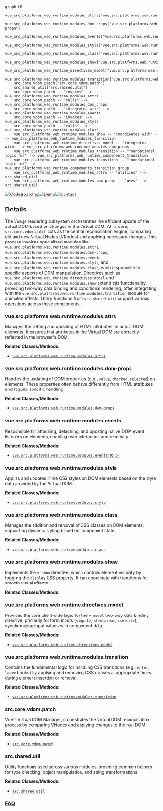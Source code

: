 ```mermaid
graph LR
    vue_src_platforms_web_runtime_modules_attrs["vue.src.platforms.web.runtime.modules.attrs"]
    vue_src_platforms_web_runtime_modules_dom_props["vue.src.platforms.web.runtime.modules.dom-props"]
    vue_src_platforms_web_runtime_modules_events["vue.src.platforms.web.runtime.modules.events"]
    vue_src_platforms_web_runtime_modules_style["vue.src.platforms.web.runtime.modules.style"]
    vue_src_platforms_web_runtime_modules_class["vue.src.platforms.web.runtime.modules.class"]
    vue_src_platforms_web_runtime_modules_show["vue.src.platforms.web.runtime.modules.show"]
    vue_src_platforms_web_runtime_directives_model["vue.src.platforms.web.runtime.directives.model"]
    vue_src_platforms_web_runtime_modules_transition["vue.src.platforms.web.runtime.modules.transition"]
    src_core_vdom_patch["src.core.vdom.patch"]
    src_shared_util["src.shared.util"]
    src_core_vdom_patch -- "invokes" --> vue_src_platforms_web_runtime_modules_attrs
    src_core_vdom_patch -- "calls" --> vue_src_platforms_web_runtime_modules_dom_props
    src_core_vdom_patch -- "integrates with" --> vue_src_platforms_web_runtime_modules_events
    src_core_vdom_patch -- "invokes" --> vue_src_platforms_web_runtime_modules_style
    src_core_vdom_patch -- "calls" --> vue_src_platforms_web_runtime_modules_class
    vue_src_platforms_web_runtime_modules_show -- "coordinates with" --> vue_src_platforms_web_runtime_modules_transition
    vue_src_platforms_web_runtime_directives_model -- "integrates with" --> vue_src_platforms_web_runtime_modules_dom_props
    vue_src_platforms_web_runtime_modules_transition -- "foundational logic for" --> vue_src_platforms_web_runtime_components_transition
    vue_src_platforms_web_runtime_modules_transition -- "foundational logic for" --> vue_src_platforms_web_runtime_components_transition_group
    vue_src_platforms_web_runtime_modules_attrs -- "utilizes" --> src_shared_util
    vue_src_platforms_web_runtime_modules_dom_props -- "uses" --> src_shared_util
```

[![CodeBoarding](https://img.shields.io/badge/Generated%20by-CodeBoarding-9cf?style=flat-square)](https://github.com/CodeBoarding/CodeBoarding)[![Demo](https://img.shields.io/badge/Try%20our-Demo-blue?style=flat-square)](https://www.codeboarding.org/demo)[![Contact](https://img.shields.io/badge/Contact%20us%20-%20contact@codeboarding.org-lightgrey?style=flat-square)](mailto:contact@codeboarding.org)

## Details

The Vue.js rendering subsystem orchestrates the efficient update of the actual DOM based on changes in the Virtual DOM. At its core, `src.core.vdom.patch` acts as the central reconciliation engine, comparing old and new Virtual Nodes (VNodes) and applying necessary changes. This process involves specialized modules like `vue.src.platforms.web.runtime.modules.attrs`, `vue.src.platforms.web.runtime.modules.dom-props`, `vue.src.platforms.web.runtime.modules.events`, `vue.src.platforms.web.runtime.modules.style`, and `vue.src.platforms.web.runtime.modules.class`, each responsible for specific aspects of DOM manipulation. Directives such as `vue.src.platforms.web.runtime.directives.model` and `vue.src.platforms.web.runtime.modules.show` extend this functionality, providing two-way data binding and conditional rendering, often integrating with the `vue.src.platforms.web.runtime.modules.transition` module for animated effects. Utility functions from `src.shared.util` support various operations across these components.

### vue.src.platforms.web.runtime.modules.attrs
Manages the setting and updating of HTML attributes on actual DOM elements. It ensures that attributes in the Virtual DOM are correctly reflected in the browser's DOM.


**Related Classes/Methods**:

- <a href="https://github.com/vuejs/vue/blob/main/src/platforms/web/runtime/modules/attrs.ts" target="_blank" rel="noopener noreferrer">`vue.src.platforms.web.runtime.modules.attrs`</a>


### vue.src.platforms.web.runtime.modules.dom-props
Handles the updating of DOM properties (e.g., `value`, `checked`, `selected`) on elements. These properties often behave differently from HTML attributes and require specific handling.


**Related Classes/Methods**:

- <a href="https://github.com/vuejs/vue/blob/main/src/platforms/web/runtime/modules/dom-props.ts" target="_blank" rel="noopener noreferrer">`vue.src.platforms.web.runtime.modules.dom-props`</a>


### vue.src.platforms.web.runtime.modules.events
Responsible for attaching, detaching, and updating native DOM event listeners on elements, enabling user interaction and reactivity.


**Related Classes/Methods**:

- <a href="https://github.com/vuejs/vue/blob/main/src/platforms/web/runtime/modules/events.ts#L16-L31" target="_blank" rel="noopener noreferrer">`vue.src.platforms.web.runtime.modules.events`:16-31</a>


### vue.src.platforms.web.runtime.modules.style
Applies and updates inline CSS styles on DOM elements based on the style data provided by the Virtual DOM.


**Related Classes/Methods**:

- <a href="https://github.com/vuejs/vue/blob/main/src/platforms/web/runtime/modules/style.ts" target="_blank" rel="noopener noreferrer">`vue.src.platforms.web.runtime.modules.style`</a>


### vue.src.platforms.web.runtime.modules.class
Manages the addition and removal of CSS classes on DOM elements, supporting dynamic styling based on component state.


**Related Classes/Methods**:

- <a href="https://github.com/vuejs/vue/blob/main/src/platforms/web/runtime/modules/class.ts" target="_blank" rel="noopener noreferrer">`vue.src.platforms.web.runtime.modules.class`</a>


### vue.src.platforms.web.runtime.modules.show
Implements the `v-show` directive, which controls element visibility by toggling the `display` CSS property. It can coordinate with transitions for smooth visual effects.


**Related Classes/Methods**:



### vue.src.platforms.web.runtime.directives.model
Provides the core client-side logic for the `v-model` two-way data binding directive, primarily for form inputs (`<input>`, `<textarea>`, `<select>`), synchronizing input values with component data.


**Related Classes/Methods**:

- <a href="https://github.com/vuejs/vue/blob/main/src/platforms/web/runtime/directives/model.ts" target="_blank" rel="noopener noreferrer">`vue.src.platforms.web.runtime.directives.model`</a>


### vue.src.platforms.web.runtime.modules.transition
Contains the fundamental logic for handling CSS transitions (e.g., `enter`, `leave` hooks) by applying and removing CSS classes at appropriate times during element insertion or removal.


**Related Classes/Methods**:

- <a href="https://github.com/vuejs/vue/blob/main/src/platforms/web/runtime/modules/transition.ts" target="_blank" rel="noopener noreferrer">`vue.src.platforms.web.runtime.modules.transition`</a>


### src.core.vdom.patch
Vue's Virtual DOM Manager, orchestrates the Virtual DOM reconciliation process by comparing VNodes and applying changes to the real DOM.


**Related Classes/Methods**:

- <a href="https://github.com/vuejs/vue/blob/main/src/core/vdom/patch.ts" target="_blank" rel="noopener noreferrer">`src.core.vdom.patch`</a>


### src.shared.util
Utility functions used across various modules, providing common helpers for type checking, object manipulation, and string transformations.


**Related Classes/Methods**:

- <a href="https://github.com/vuejs/vue/blob/main/src/shared/util.ts" target="_blank" rel="noopener noreferrer">`src.shared.util`</a>




### [FAQ](https://github.com/CodeBoarding/GeneratedOnBoardings/tree/main?tab=readme-ov-file#faq)